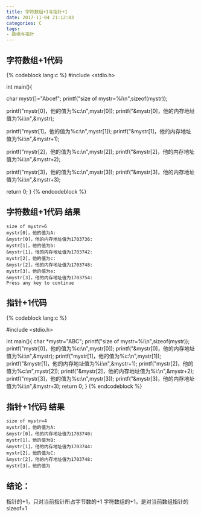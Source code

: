```yaml
---
title: 字符数组+1与指针+1
date: 2017-11-04 21:12:03
categories: C
tags:
- 数组与指针
---
```




## 字符数组+1代码

{% codeblock lang:c %}
#include <stdio.h>

int main(){

  char mystr[]="Abcef";
  printf("size of mystr=%i\n",sizeof(mystr));

  printf("mystr[0]，他的值为%c:\n",mystr[0]);
  printf("&mystr[0]，他的内存地址值为%i:\n",&mystr);

  printf("mystr[1]，他的值为%c:\n",mystr[1]);
  printf("&mystr[1]，他的内存地址值为%i:\n",&mystr+1);

  printf("mystr[2]，他的值为%c:\n",mystr[2]);
  printf("&mystr[2]，他的内存地址值为%i:\n",&mystr+2);

  printf("mystr[3]，他的值为%c:\n",mystr[3]);
  printf("&mystr[3]，他的内存地址值为%i:\n",&mystr+3);

  return 0;
}
{% endcodeblock %}
 <!-- more -->

## 字符数组+1代码 结果

```
size of mystr=6
mystr[0]，他的值为A:
&mystr[0]，他的内存地址值为1703736:
mystr[1]，他的值为b:
&mystr[1]，他的内存地址值为1703742:
mystr[2]，他的值为c:
&mystr[2]，他的内存地址值为1703748:
mystr[3]，他的值为e:
&mystr[3]，他的内存地址值为1703754:
Press any key to continue
```

## 指针+1代码

{% codeblock lang:c %}

#include <stdio.h>

int main(){
  char *mystr="ABC";
  printf("size of mystr=%i\n",sizeof(mystr));
  printf("mystr[0]，他的值为%c:\n",mystr[0]);
  printf("&mystr[0]，他的内存地址值为%i:\n",&mystr);
  printf("mystr[1]，他的值为%c:\n",mystr[1]);
  printf("&mystr[1]，他的内存地址值为%i:\n",&mystr+1);
  printf("mystr[2]，他的值为%c:\n",mystr[2]);
  printf("&mystr[2]，他的内存地址值为%i:\n",&mystr+2);
  printf("mystr[3]，他的值为%c:\n",mystr[3]);
  printf("&mystr[3]，他的内存地址值为%i:\n",&mystr+3);
  return 0;
}
{% endcodeblock %}
## 指针+1代码 结果
```
size of mystr=4
mystr[0]，他的值为A:
&mystr[0]，他的内存地址值为1703740:
mystr[1]，他的值为B:
&mystr[1]，他的内存地址值为1703744:
mystr[2]，他的值为C:
&mystr[2]，他的内存地址值为1703748:
mystr[3]，他的值为
```
## 结论：
指针的+1，只对当前指针所占字节数的+1
字符数组的+1，是对当前数组指针的sizeof+1
